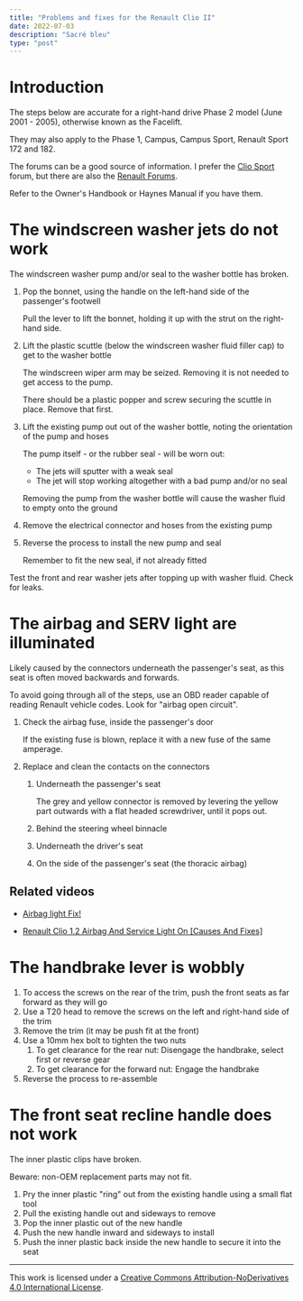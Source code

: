 ```yaml
---
title: "Problems and fixes for the Renault Clio II"
date: 2022-07-03
description: "Sacré bleu"
type: "post"
---
```


# Introduction

The steps below are accurate for a right-hand drive Phase 2 model (June 2001 - 2005), otherwise known as the Facelift.

They may also apply to the Phase 1, Campus, Campus Sport, Renault Sport 172 and 182.

The forums can be a good source of information. I prefer the [Clio Sport](https://cliosport.net/) forum, but there are also the [Renault Forums](https://www.renaultforums.co.uk/).

Refer to the Owner's Handbook or Haynes Manual if you have them.

# The windscreen washer jets do not work

The windscreen washer pump and/or seal to the washer bottle has broken.

1. Pop the bonnet, using the handle on the left-hand side of the passenger's footwell

    Pull the lever to lift the bonnet, holding it up with the strut on the right-hand side.

2. Lift the plastic scuttle (below the windscreen washer fluid filler cap) to get to the washer bottle
	
	The windscreen wiper arm may be seized. Removing it is not needed to get access to the pump.

    There should be a plastic popper and screw securing the scuttle in place. Remove that first.

3. Lift the existing pump out out of the washer bottle, noting the orientation of the pump and hoses
	
	The pump itself - or the rubber seal - will be worn out:
	
	* The jets will sputter with a weak seal
	* The jet will stop working altogether with a bad pump and/or no seal

    Removing the pump from the washer bottle will cause the washer fluid to empty onto the ground

4. Remove the electrical connector and hoses from the existing pump

5. Reverse the process to install the new pump and seal

    Remember to fit the new seal, if not already fitted

Test the front and rear washer jets after topping up with washer fluid. Check for leaks.

# The airbag and SERV light are illuminated

Likely caused by the connectors underneath the passenger's seat, as this seat is often moved backwards and forwards.

To avoid going through all of the steps, use an OBD reader capable of reading Renault vehicle codes. Look for "airbag open circuit".

1. Check the airbag fuse, inside the passenger's door

    If the existing fuse is blown, replace it with a new fuse of the same amperage.

2. Replace and clean the contacts on the connectors

	1. Underneath the passenger's seat
		
        The grey and yellow connector is removed by levering the yellow part outwards with a flat headed screwdriver, until it pops out.

	2. Behind the steering wheel binnacle
	3. Underneath the driver's seat
	4. On the side of the passenger's seat (the thoracic airbag)

## Related videos

* [Airbag light Fix!](https://www.youtube.com/watch?v=FU-dZWktG2s)

* [Renault Clio 1.2 Airbag And Service Light On [Causes And Fixes]](https://www.youtube.com/watch?v=1t2FLp23JdQ)

# The handbrake lever is wobbly

1. To access the screws on the rear of the trim, push the front seats as far forward as they will go
2. Use a T20 head to remove the screws on the left and right-hand side of the trim
3. Remove the trim (it may be push fit at the front)
4. Use a 10mm hex bolt to tighten the two nuts
    1. To get clearance for the rear nut: Disengage the handbrake, select first or reverse gear
    2. To get clearance for the forward nut: Engage the handbrake 
5. Reverse the process to re-assemble

# The front seat recline handle does not work

The inner plastic clips have broken.

Beware: non-OEM replacement parts may not fit.

1. Pry the inner plastic "ring" out from the existing handle using a small flat tool
2. Pull the existing handle out and sideways to remove
3. Pop the inner plastic out of the new handle
4. Push the new handle inward and sideways to install
5. Push the inner plastic back inside the new handle to secure it into the seat

---

This work is licensed under a [Creative Commons Attribution-NoDerivatives 4.0 International License](http://creativecommons.org/licenses/by-nd/4.0/).
